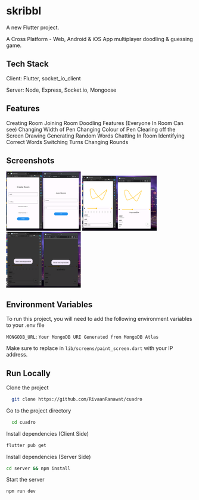 # skribbl

A new Flutter project.

A Cross Platform - Web, Android & iOS App multiplayer doodling & guessing game.

## Tech Stack
Client: Flutter, socket_io_client

Server: Node, Express, Socket.io, Mongoose
## Features
Creating Room
Joining Room
Doodling Features (Everyone In Room Can see)
Changing Width of Pen
Changing Colour of Pen
Clearing off the Screen
Drawing
Generating Random Words
Chatting In Room
Identifying Correct Words
Switching Turns
Changing Rounds

## Screenshots
<img src="https://github.com/thatboyrohit/draw-the-phrase/blob/master/screenshots/create%26join_screen.png" width="200" />  <img src="https://github.com/thatboyrohit/draw-the-phrase/blob/master/screenshots/main_screen.png" width="200" />  <img src="https://github.com/thatboyrohit/draw-the-phrase/blob/master/screenshots/guessed_word_screen.png" width="200" />

## Environment Variables

To run this project, you will need to add the following environment variables to your .env file

`MONGODB_URL`: `Your MongoDB URI Generated from MongoDB Atlas`

Make sure to replace <yourip> in `lib/screens/paint_screen.dart` with your IP address.

  
## Run Locally

Clone the project

```bash
  git clone https://github.com/RivaanRanawat/cuadro
```

Go to the project directory

```bash
  cd cuadro
```

Install dependencies (Client Side)
```bash
flutter pub get
```

Install dependencies (Server Side)

```bash
cd server && npm install
```

Start the server

```bash
npm run dev
```

